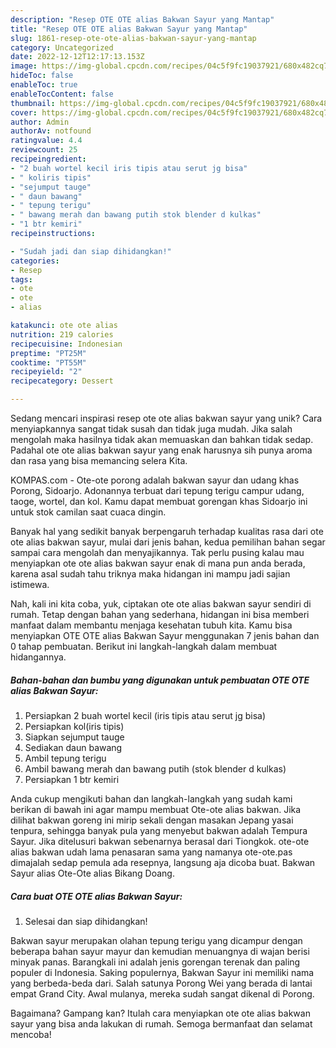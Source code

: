 ```yaml
---
description: "Resep OTE OTE alias Bakwan Sayur yang Mantap"
title: "Resep OTE OTE alias Bakwan Sayur yang Mantap"
slug: 1861-resep-ote-ote-alias-bakwan-sayur-yang-mantap
category: Uncategorized
date: 2022-12-12T12:17:13.153Z
image: https://img-global.cpcdn.com/recipes/04c5f9fc19037921/680x482cq70/ote-ote-alias-bakwan-sayur-foto-resep-utama.jpg
hideToc: false
enableToc: true
enableTocContent: false
thumbnail: https://img-global.cpcdn.com/recipes/04c5f9fc19037921/680x482cq70/ote-ote-alias-bakwan-sayur-foto-resep-utama.jpg
cover: https://img-global.cpcdn.com/recipes/04c5f9fc19037921/680x482cq70/ote-ote-alias-bakwan-sayur-foto-resep-utama.jpg
author: Admin
authorAv: notfound
ratingvalue: 4.4
reviewcount: 25
recipeingredient:
- "2 buah wortel kecil iris tipis atau serut jg bisa"
- " koliris tipis"
- "sejumput tauge"
- " daun bawang"
- " tepung terigu"
- " bawang merah dan bawang putih stok blender d kulkas"
- "1 btr kemiri"
recipeinstructions:

- "Sudah jadi dan siap dihidangkan!"
categories:
- Resep
tags:
- ote
- ote
- alias

katakunci: ote ote alias 
nutrition: 219 calories
recipecuisine: Indonesian
preptime: "PT25M"
cooktime: "PT55M"
recipeyield: "2"
recipecategory: Dessert

---
```





Sedang mencari inspirasi resep ote ote alias bakwan sayur yang unik? Cara menyiapkannya sangat tidak susah dan tidak juga mudah. Jika salah mengolah maka hasilnya tidak akan memuaskan dan bahkan tidak sedap. Padahal ote ote alias bakwan sayur yang enak harusnya sih punya aroma dan rasa yang bisa memancing selera Kita.





KOMPAS.com - Ote-ote porong adalah bakwan sayur dan udang khas Porong, Sidoarjo. Adonannya terbuat dari tepung terigu campur udang, taoge, wortel, dan kol. Kamu dapat membuat gorengan khas Sidoarjo ini untuk stok camilan saat cuaca dingin.

Banyak hal yang sedikit banyak berpengaruh terhadap kualitas rasa dari ote ote alias bakwan sayur, mulai dari jenis bahan, kedua pemilihan bahan segar sampai cara mengolah dan menyajikannya. Tak perlu pusing kalau mau menyiapkan ote ote alias bakwan sayur enak di mana pun anda berada, karena asal sudah tahu triknya maka hidangan ini mampu jadi sajian istimewa.






Nah, kali ini kita coba, yuk, ciptakan ote ote alias bakwan sayur sendiri di rumah. Tetap dengan bahan yang sederhana, hidangan ini bisa memberi manfaat dalam membantu menjaga kesehatan tubuh kita. Kamu bisa menyiapkan OTE OTE alias Bakwan Sayur menggunakan 7 jenis bahan dan 0 tahap pembuatan. Berikut ini langkah-langkah dalam membuat hidangannya.

<!--inarticleads1-->

##### Bahan-bahan dan bumbu yang digunakan untuk pembuatan OTE OTE alias Bakwan Sayur:

1. Persiapkan 2 buah wortel kecil (iris tipis atau serut jg bisa)
1. Persiapkan  kol(iris tipis)
1. Siapkan sejumput tauge
1. Sediakan  daun bawang
1. Ambil  tepung terigu
1. Ambil  bawang merah dan bawang putih (stok blender d kulkas)
1. Persiapkan 1 btr kemiri


Anda cukup mengikuti bahan dan langkah-langkah yang sudah kami berikan di bawah ini agar mampu membuat Ote-ote alias bakwan. Jika dilihat bakwan goreng ini mirip sekali dengan masakan Jepang yasai tenpura, sehingga banyak pula yang menyebut bakwan adalah Tempura Sayur. Jika ditelusuri bakwan sebenarnya berasal dari Tiongkok. ote-ote alias bakwan udah lama penasaran sama yang namanya ote-ote.pas dimajalah sedap pemula ada resepnya, langsung aja dicoba buat. Bakwan Sayur alias Ote-Ote alias Bikang Doang. 

<!--inarticleads2-->

##### Cara buat OTE OTE alias Bakwan Sayur:


1. Selesai dan siap dihidangkan!

Bakwan sayur merupakan olahan tepung terigu yang dicampur dengan beberapa bahan sayur mayur dan kemudian menuangnya di wajan berisi minyak panas. Barangkali ini adalah jenis gorengan terenak dan paling populer di Indonesia. Saking populernya, Bakwan Sayur ini memiliki nama yang berbeda-beda dari. Salah satunya Porong Wei yang berada di lantai empat Grand City. Awal mulanya, mereka sudah sangat dikenal di Porong. 

Bagaimana? Gampang kan? Itulah cara menyiapkan ote ote alias bakwan sayur yang bisa anda lakukan di rumah. Semoga bermanfaat dan selamat mencoba!
